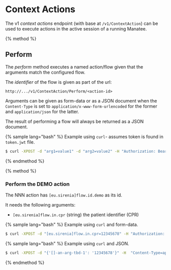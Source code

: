 # Context Actions

The v1 *context actions* endpoint (with base at `/v1/ContextAction`)  can be used to execute actions in the active session of a running Manatee.

{% method %}
## Perform

The *perform* method executes a named action/flow given that the arguments match the configured flow.

The *identifier* of the flow is given as part of the url:

```
http://.../v1/ContextAction/Perform/<action-id>
```

Arguments can be given as form-data or as a JSON document when the `Content-Type` is set to `application/x-www-form-urlencoded` for the former and  `application/json` for the latter.

The result of performing a flow will always be returned as a JSON document.

{% sample lang="bash" %}
Example using `curl`- assumes token is found in `token.jwt` file.

```bash
$ curl -XPOST -d "arg1=value1" -d "arg2=value2" -H "Authorization: Bearer $(cat token.jwt)"".../v1/ContextAction/Perform/[eu.sirenia]Id.Action.Random"
```

{% endmethod %}

{% method %}
### Perform the DEMO action

The NNN action has `[eu.sirenia]flow.id.demo` as its id. 

It needs the following arguments:

 * `[eu.sirenia]flow.in.cpr` (string) the patient identifier (CPR)


{% sample lang="bash" %}
Example using `curl` and form-data.

```bash
$ curl -XPOST -d "[eu.sirenia]flow.in.cpr=12345678" -H "Authorization: Bearer $(cat token.jwt)" ".../v1/ContextAction/Perform/[eu.sirenia]flow.id.demo"
```

{% sample lang="bash" %}
Example using `curl` and JSON.

```bash
$ curl -XPOST -d "{'[]-an-arg-tbd-1': '12345678'}" -H  "Content-Type=application/json" -H "Authorization: Bearer $(cat token.jwt)" ".../v1/ContextAction/Perform/[eu.sirenia]flow.id.demo"
```

{% endmethod %}